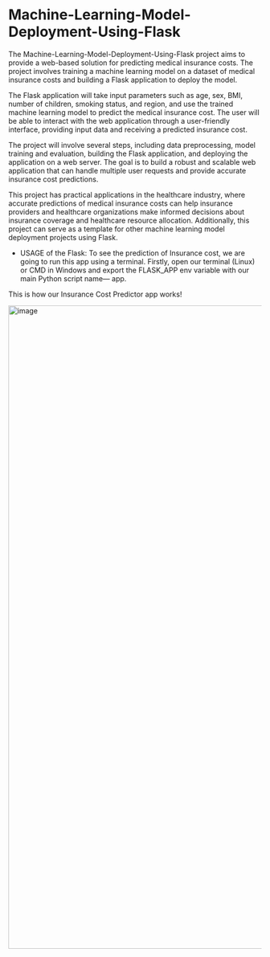 # Machine-Learning-Model-Deployment-Using-Flask 


The Machine-Learning-Model-Deployment-Using-Flask project aims to provide a web-based solution for predicting medical insurance costs. The project involves training a machine learning model on a dataset of medical insurance costs and building a Flask application to deploy the model.

The Flask application will take input parameters such as age, sex, BMI, number of children, smoking status, and region, and use the trained machine learning model to predict the medical insurance cost. The user will be able to interact with the web application through a user-friendly interface, providing input data and receiving a predicted insurance cost.

The project will involve several steps, including data preprocessing, model training and evaluation, building the Flask application, and deploying the application on a web server. The goal is to build a robust and scalable web application that can handle multiple user requests and provide accurate insurance cost predictions.

This project has practical applications in the healthcare industry, where accurate predictions of medical insurance costs can help insurance providers and healthcare organizations make informed decisions about insurance coverage and healthcare resource allocation. Additionally, this project can serve as a template for other machine learning model deployment projects using Flask.


*  USAGE of the Flask:
To see the prediction of Insurance cost, we are going to run this app using a terminal. Firstly, open our terminal (Linux) or CMD in Windows and export the FLASK_APP env variable with our main Python script name— app.

This is how our Insurance Cost Predictor app works!

<img width="1281" alt="image" src="https://github.com/gulsumbudakoglu/-Machine-Learning-Model-Deployment-Using-Flask/assets/45208333/d9bde62f-7141-45bc-b8b4-8a7f87c151a6">



